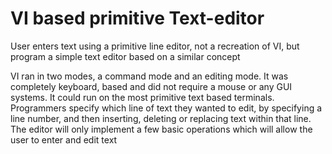 # VI based primitive Text-editor
User enters text using a primitive line editor,  not a recreation of VI, but program a simple text editor based on a similar concept

VI ran in two modes, a command mode and an editing mode. It was completely keyboard, based and did not require a mouse or any GUI systems. It could run on the most primitive text based terminals.
Programmers specify which line of text they wanted to edit, by specifying a line number, and then inserting, deleting or replacing text within that line.
The editor will only implement a few basic operations which will allow the user to enter and edit text
